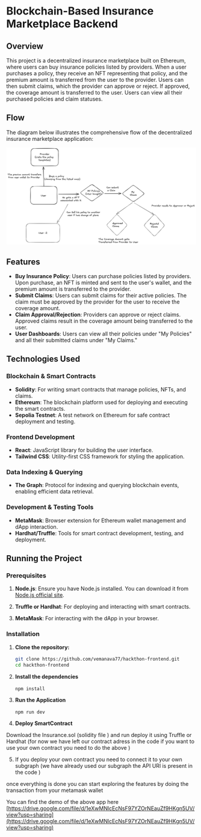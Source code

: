 # Blockchain-Based Insurance Marketplace Backend

## Overview

This project is a decentralized insurance marketplace built on Ethereum, where users can buy insurance policies listed by providers. When a user purchases a policy, they receive an NFT representing that policy, and the premium amount is transferred from the user to the provider. Users can then submit claims, which the provider can approve or reject. If approved, the coverage amount is transferred to the user. Users can view all their purchased policies and claim statuses.

## Flow 
The diagram below illustrates the comprehensive flow of the decentralized insurance marketplace application:


![Flow of the Application](/src/assets/flow.png)
## Features

- **Buy Insurance Policy**: Users can purchase policies listed by providers. Upon purchase, an NFT is minted and sent to the user's wallet, and the premium amount is transferred to the provider.
- **Submit Claims**: Users can submit claims for their active policies. The claim must be approved by the provider for the user to receive the coverage amount.
- **Claim Approval/Rejection**: Providers can approve or reject claims. Approved claims result in the coverage amount being transferred to the user.
- **User Dashboards**: Users can view all their policies under "My Policies" and all their submitted claims under "My Claims."

## Technologies Used

### Blockchain & Smart Contracts
- **Solidity**: For writing smart contracts that manage policies, NFTs, and claims.
- **Ethereum**: The blockchain platform used for deploying and executing the smart contracts.
- **Sepolia Testnet**: A test network on Ethereum for safe contract deployment and testing.

### Frontend Development
- **React**: JavaScript library for building the user interface.
- **Tailwind CSS**: Utility-first CSS framework for styling the application.

### Data Indexing & Querying
- **The Graph**: Protocol for indexing and querying blockchain events, enabling efficient data retrieval.

### Development & Testing Tools
- **MetaMask**: Browser extension for Ethereum wallet management and dApp interaction.
- **Hardhat/Truffle**: Tools for smart contract development, testing, and deployment.




## Running the Project

### Prerequisites

1. **Node.js**: Ensure you have Node.js installed. You can download it from [Node.js official site](https://nodejs.org/).

2. **Truffle or Hardhat**: For deploying and interacting with smart contracts.

3. **MetaMask**: For interacting with the dApp in your browser.


### Installation

1. **Clone the repository:**

   ```bash
   git clone https://github.com/vemanava77/hackthon-frontend.git
   cd hackthon-frontend
   ```


2. **Install the dependencies**

    ```npm install```

3. **Run the Application**

    ```npm run dev```
4. **Deploy SmartContract** 

Download the Insurance.sol (solidity file ) and run deploy it using Truffle or Hardhat 
(for now we have left our contract adress in the code if you want to use your own contract you need to do the above )

5. If you deploy your own contract you need to connect it to your own subgraph
(we have already used our subgraph the API URl is present in the code )

once everything is done you can start exploring the features by doing the transaction from your metamask wallet


You can find the demo of the above app here 
[https://drive.google.com/file/d/1eXwMNlcEcNsF97YZOrNEauZf9HKgn5UV/view?usp=sharing](https://drive.google.com/file/d/1eXwMNlcEcNsF97YZOrNEauZf9HKgn5UV/view?usp=sharing)